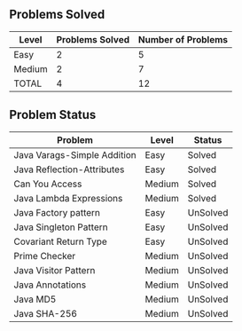 Problems Solved
---
|Level|Problems Solved|Number of Problems|
|-----|---------------|------------------|
|Easy|2|5|
|Medium|2|7|
|TOTAL|4|12|

Problem Status
---
|Problem|Level|Status|
|-------|-----|------|
|Java Varags-Simple Addition|Easy|Solved|
|Java Reflection-Attributes|Easy|Solved|
|Can You Access|Medium|Solved|
|Java Lambda Expressions|Medium|Solved|
|Java Factory pattern|Easy|UnSolved|
|Java Singleton Pattern|Easy|UnSolved|
|Covariant Return Type|Easy|UnSolved|
|Prime Checker|Medium|UnSolved|
|Java Visitor Pattern|Medium|UnSolved|
|Java Annotations|Medium|UnSolved|
|Java MD5|Medium|UnSolved|
|Java SHA-256|Medium|UnSolved|
